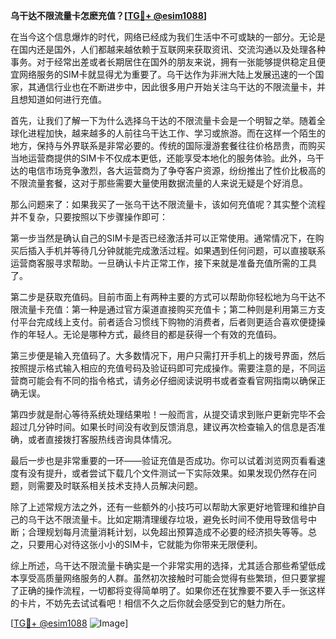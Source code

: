 **乌干达不限流量卡怎麽充值？[[TG💪+ @esim1088](https://t.me/s/esim1088)]**

在当今这个信息爆炸的时代，网络已经成为我们生活中不可或缺的一部分。无论是在国内还是国外，人们都越来越依赖于互联网来获取资讯、交流沟通以及处理各种事务。对于经常出差或者长期居住在国外的朋友来说，拥有一张能够提供稳定且便宜网络服务的SIM卡就显得尤为重要了。乌干达作为非洲大陆上发展迅速的一个国家，其通信行业也在不断进步中，因此很多用户开始关注乌干达的不限流量卡，并且想知道如何进行充值。

首先，让我们了解一下为什么选择乌干达的不限流量卡会是一个明智之举。随着全球化进程加快，越来越多的人前往乌干达工作、学习或旅游。而在这样一个陌生的地方，保持与外界联系是非常必要的。传统的国际漫游套餐往往价格昂贵，而购买当地运营商提供的SIM卡不仅成本更低，还能享受本地化的服务体验。此外，乌干达的电信市场竞争激烈，各大运营商为了争夺客户资源，纷纷推出了性价比极高的不限流量套餐，这对于那些需要大量使用数据流量的人来说无疑是个好消息。

那么问题来了：如果我买了一张乌干达不限流量卡，该如何充值呢？其实整个流程并不复杂，只要按照以下步骤操作即可：

第一步当然是确认自己的SIM卡是否已经激活并可以正常使用。通常情况下，在购买后插入手机并等待几分钟就能完成激活过程。如果遇到任何问题，可以直接联系运营商客服寻求帮助。一旦确认卡片正常工作，接下来就是准备充值所需的工具了。

第二步是获取充值码。目前市面上有两种主要的方式可以帮助你轻松地为乌干达不限流量卡充值：第一种是通过官方渠道直接购买充值卡；第二种则是利用第三方支付平台完成线上支付。前者适合习惯线下购物的消费者，后者则更适合喜欢便捷操作的年轻人。无论是哪种方式，最终目的都是获得一个有效的充值码。

第三步便是输入充值码了。大多数情况下，用户只需打开手机上的拨号界面，然后按照提示格式输入相应的充值号码及验证码即可完成操作。需要注意的是，不同运营商可能会有不同的指令格式，请务必仔细阅读说明书或者查看官网指南以确保正确无误。

第四步就是耐心等待系统处理结果啦！一般而言，从提交请求到账户更新完毕不会超过几分钟时间。如果长时间没有收到反馈消息，建议再次检查输入的信息是否准确，或者直接拨打客服热线咨询具体情况。

最后一步也是非常重要的一环——验证充值是否成功。你可以试着浏览网页看看速度有没有提升，或者尝试下载几个文件测试一下实际效果。如果发现仍然存在问题，则需要及时联系相关技术支持人员解决问题。

除了上述常规方法之外，还有一些额外的小技巧可以帮助大家更好地管理和维护自己的乌干达不限流量卡。比如定期清理缓存垃圾，避免长时间不使用导致信号中断；合理规划每月流量消耗计划，以免超出预算造成不必要的经济损失等等。总之，只要用心对待这张小小的SIM卡，它就能为你带来无限便利。

综上所述，乌干达不限流量卡确实是一个非常实用的选择，尤其适合那些希望低成本享受高质量网络服务的人群。虽然初次接触时可能会觉得有些繁琐，但只要掌握了正确的操作流程，一切都将变得简单明了。如果你还在犹豫要不要入手一张这样的卡片，不妨先去试试看吧！相信不久之后你就会感受到它的魅力所在。

[[TG💪+ @esim1088](https://t.me/s/esim1088) ![Image](https://i.postimg.cc/4NQfJmqS/Snipaste-2025-05-13-00-14-12.png)]